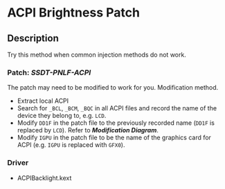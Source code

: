 # ACPI Brightness Patch

## Description

Try this method when common injection methods do not work.

### Patch: ***SSDT-PNLF-ACPI***

The patch may need to be modified to work for you. Modification method.

- Extract local ACPI
- Search for `_BCL`, `_BCM`, `_BQC` in all ACPI files and record the name of the device they belong to, e.g. `LCD`.
- Modify `DD1F` in the patch file to the previously recorded name (`DD1F` is replaced by `LCD`). Refer to ***Modification Diagram***.
- Modify `IGPU` in the patch file to be the name of the graphics card for ACPI (e.g. `IGPU` is replaced with `GFX0`).

### Driver

- ACPIBacklight.kext
